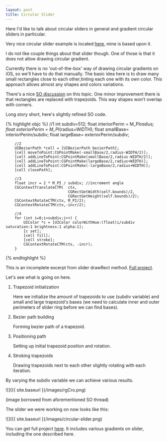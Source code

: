 ```yaml
---
layout: post
title: Circular Slider
---
```

Here I'd like to talk about circular sliders in general and gradient circular sliders in particular.

Very nice circular slider example is located [here](https://github.com/ariok/TB_CircularSlider), mine is based upon it.

I do not like couple things about that slider though. One of those is that it does not allow drawing circular gradient.

Currently there is no 'out-of-the-box' way of drawing circular gradients on iOS, so we'll have to do that manually. The basic idea here is to draw many small rectangles close to each other,tinting each one with its own color. This approach allows almost any shapes and colors variations. 

There's a nice [SO discussion](http://stackoverflow.com/questions/11783114/draw-outer-half-circle-with-gradient-using-core-graphics-in-ios) on this topic. One minor improvement there is that rectangles are replaced with trapezoids. This way shapes won't overlap with corners. 

Long story short, here's slightly refined SO code.

{% highlight objc %}
		//1
        int subdiv=512;
        float interiorPerim = M_PI*radius;
        float exteriorPerim = M_PI*(radius+WIDTH);
        float smallBase= interiorPerim/subdiv;
        float largeBase= exteriorPerim/subdiv;
        
        //2
        UIBezierPath *cell = [UIBezierPath bezierPath];
        [cell moveToPoint:CGPointMake(-smallBase/2,radius-WIDTH/2)];
        [cell addLineToPoint:CGPointMake(smallBase/2,radius-WIDTH/2)];
        [cell addLineToPoint:CGPointMake(largeBase/2,radius+WIDTH)];
        [cell addLineToPoint:CGPointMake(-largeBase/2,radius+WIDTH)];
        [cell closePath];

        //3
        float incr = 2 * M_PI / subdiv; //increment angle
        CGContextTranslateCTM(	ctx, 
        						CGRectGetWidth(self.bounds)/2, 
        						CGRectGetHeight(self.bounds)/2);
        CGContextRotateCTM(ctx, M_PI/2);
        CGContextRotateCTM(ctx,-incr/2);

		//4        
        for (int i=0;i<subdiv;i++) {
            UIColor *c = [UIColor colorWithHue:(float)i/subdiv saturation:1 brightness:1 alpha:1];
            [c set];
            [cell fill];
            [cell stroke];
            CGContextRotateCTM(ctx, -incr);
        }
{% endhighlight %}

This is an incomplete excerpt from slider drawRect method.  [Full project](https://github.com/golopupinsky/CircularSlider).

Let's see what is going on here.

1. Trapezoid initialization

	Here we initialize the amount of trapezoids to use (subdiv variable) and small and large trapezoid's bases (we need to calculate inner and outer perimeters of slider ring before we can find bases).

2. Bezier path building
	
	Forming bezier path of a trapezoid.

3. Positioning path

	Setting up initial trapezoid position and rotation.
	
4. Stroking trapezoids
	
	Drawing trapezoids next to each other slightly rotating with each iteration.


By varying the subdiv variable we can achieve various results.
	
![]({{ site.baseurl }}/images/rgCro.png)

(image borrowed from aforementioned SO thread)

The slider we were working on now looks like this:

![]({{ site.baseurl }}/images/circular-slider.png)

You can get full project [here](https://github.com/golopupinsky/CircularSlider). It includes various gradients on slider, including the one described here.
